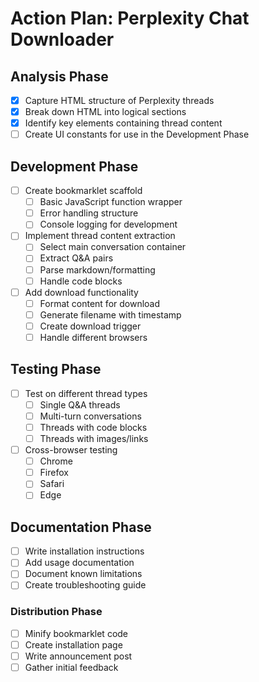 # Action Plan: Perplexity Chat Downloader

## Analysis Phase

- [x] Capture HTML structure of Perplexity threads
- [x] Break down HTML into logical sections
- [x] Identify key elements containing thread content
- [ ] Create UI constants for use in the Development Phase

## Development Phase

- [ ] Create bookmarklet scaffold
  - [ ] Basic JavaScript function wrapper
  - [ ] Error handling structure
  - [ ] Console logging for development
- [ ] Implement thread content extraction
  - [ ] Select main conversation container
  - [ ] Extract Q&A pairs
  - [ ] Parse markdown/formatting
  - [ ] Handle code blocks
- [ ] Add download functionality
  - [ ] Format content for download
  - [ ] Generate filename with timestamp
  - [ ] Create download trigger
  - [ ] Handle different browsers

## Testing Phase

- [ ] Test on different thread types
  - [ ] Single Q&A threads
  - [ ] Multi-turn conversations
  - [ ] Threads with code blocks
  - [ ] Threads with images/links
- [ ] Cross-browser testing
  - [ ] Chrome
  - [ ] Firefox
  - [ ] Safari
  - [ ] Edge

## Documentation Phase

- [ ] Write installation instructions
- [ ] Add usage documentation
- [ ] Document known limitations
- [ ] Create troubleshooting guide

### Distribution Phase

- [ ] Minify bookmarklet code
- [ ] Create installation page
- [ ] Write announcement post
- [ ] Gather initial feedback
